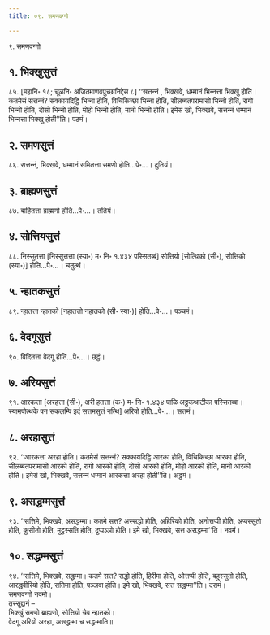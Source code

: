 ```yaml
---
title: ०९. समणवग्गो

---
```

९. समणवग्गो  


## १. भिक्खुसुत्तं

८५. [महानि॰ १८; चूळनि॰ अजितमाणवपुच्छानिद्देस ८] ‘‘सत्तन्‍नं , भिक्खवे, धम्मानं भिन्‍नत्ता भिक्खु होति। कतमेसं सत्तन्‍नं? सक्‍कायदिट्ठि भिन्‍ना होति, विचिकिच्छा भिन्‍ना होति, सीलब्बतपरामासो भिन्‍नो होति, रागो भिन्‍नो होति, दोसो भिन्‍नो होति, मोहो भिन्‍नो होति, मानो भिन्‍नो होति। इमेसं खो, भिक्खवे, सत्तन्‍नं धम्मानं भिन्‍नत्ता भिक्खु होती’’ति। पठमं।  


## २. समणसुत्तं

८६. सत्तन्‍नं, भिक्खवे, धम्मानं समितत्ता समणो होति…पे॰…। दुतियं।  


## ३. ब्राह्मणसुत्तं

८७. बाहितत्ता ब्राह्मणो होति…पे॰…। ततियं।  


## ४. सोत्तियसुत्तं

८८. निस्सुतत्ता [निस्सुत्तत्ता (स्या॰) म॰ नि॰ १.४३४ पस्सितब्बं] सोत्तियो [सोत्थिको (सी॰), सोत्तिको (स्या॰)] होति…पे॰…। चतुत्थं।  


## ५. न्हातकसुत्तं

८९. न्हातत्ता न्हातको [नहातत्तो नहातको (सी॰ स्या॰)] होति…पे॰…। पञ्‍चमं।  


## ६. वेदगूसुत्तं

९०. विदितत्ता वेदगू होति…पे॰…। छट्ठं।  


## ७. अरियसुत्तं

९१. आरकत्ता [अरहत्ता (सी॰), अरी हतत्ता (क॰) म॰ नि॰ १.४३४ पाळि अट्ठकथाटीका पस्सितब्बा। स्यामपोत्थके पन सकलम्पि इदं सत्तमसुत्तं नत्थि] अरियो होति…पे॰…। सत्तमं।  


## ८. अरहासुत्तं

९२. ‘‘आरकत्ता अरहा होति। कतमेसं सत्तन्‍नं? सक्‍कायदिट्ठि आरका होति, विचिकिच्छा आरका होति, सीलब्बतपरामासो आरको होति, रागो आरको होति, दोसो आरको होति, मोहो आरको होति, मानो आरको होति। इमेसं खो, भिक्खवे, सत्तन्‍नं धम्मानं आरकत्ता अरहा होती’’ति। अट्ठमं।  


## ९. असद्धम्मसुत्तं

९३. ‘‘सत्तिमे, भिक्खवे, असद्धम्मा। कतमे सत्त? अस्सद्धो होति, अहिरिको होति, अनोत्तप्पी होति, अप्पस्सुतो होति, कुसीतो होति, मुट्ठस्सति होति, दुप्पञ्‍ञो होति। इमे खो, भिक्खवे, सत्त असद्धम्मा’’ति। नवमं।  


## १०. सद्धम्मसुत्तं

९४. ‘‘सत्तिमे, भिक्खवे, सद्धम्मा। कतमे सत्त? सद्धो होति, हिरीमा होति, ओत्तप्पी होति, बहुस्सुतो होति, आरद्धवीरियो होति, सतिमा होति, पञ्‍ञवा होति। इमे खो, भिक्खवे, सत्त सद्धम्मा’’ति। दसमं।  
समणवग्गो नवमो।  
तस्सुद्दानं –  
भिक्खुं समणो ब्राह्मणो, सोत्तियो चेव न्हातको।  
वेदगू अरियो अरहा, असद्धम्मा च सद्धम्माति॥  